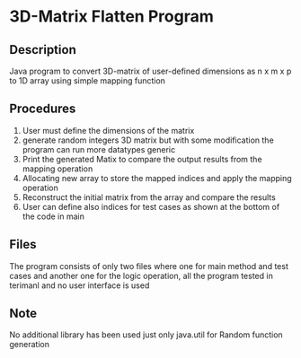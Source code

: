 # 3D-Matrix Flatten Program

## Description
Java program to convert 3D-matrix of user-defined dimensions as n x m x p to 1D array using simple mapping function

## Procedures
1. User must define the dimensions of the matrix
2. generate random integers 3D matrix but with some modification the program can run more datatypes generic
3. Print the generated Matix to compare the output results from the mapping operation
4. Allocating new array to store the mapped indices and apply the mapping operation
5. Reconstruct the initial matrix from the array and compare the results
6. User can define also indices for test cases as shown at the bottom of the code in main

## Files
The program consists of only two files where one for main method and test cases and another one for the logic operation, all the program tested in terimanl and no user interface is used

## Note
No additional library has been used just only java.util for Random function generation
